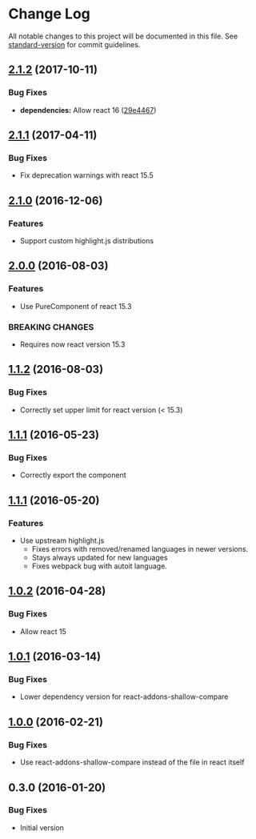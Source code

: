 # Change Log

All notable changes to this project will be documented in this file. See [standard-version](https://github.com/conventional-changelog/standard-version) for commit guidelines.

<a name="2.1.2"></a>
## [2.1.2](https://github.com/researchgate/react-fast-highlight/compare/v2.1.1...v2.1.2) (2017-10-11)


### Bug Fixes

* **dependencies:** Allow react 16 ([29e4467](https://github.com/researchgate/react-fast-highlight/commit/29e4467))


<a name="2.1.1"></a>
## [2.1.1](https://github.com/researchgate/react-fast-highlight/compare/v2.1.0...v2.1.1) (2017-04-11)


### Bug Fixes

* Fix deprecation warnings with react 15.5


<a name="2.1.0"></a>
## [2.1.0](https://github.com/researchgate/react-fast-highlight/compare/v2.0.0...v2.1.0) (2016-12-06)


### Features

* Support custom highlight.js distributions

<a name="2.0.0"></a>
## [2.0.0](https://github.com/researchgate/react-fast-highlight/compare/v1.1.2...v2.0.0) (2016-08-03)


### Features

* Use PureComponent of react 15.3

### BREAKING CHANGES

* Requires now react version 15.3


<a name="1.1.2"></a>
## [1.1.2](https://github.com/researchgate/react-fast-highlight/compare/v1.1.1...v1.1.2) (2016-08-03)


### Bug Fixes

* Correctly set upper limit for react version (< 15.3)


<a name="1.1.1"></a>
## [1.1.1](https://github.com/researchgate/react-fast-highlight/compare/v1.1.0...v1.1.1) (2016-05-23)


### Bug Fixes

* Correctly export the component


<a name="1.1.0"></a>
## [1.1.1](https://github.com/researchgate/react-fast-highlight/compare/v1.0.2...v1.1.0) (2016-05-20)


### Features

* Use upstream highlight.js
   * Fixes errors with removed/renamed languages in newer versions.
   * Stays always updated for new languages
   * Fixes webpack bug with autoit language.


<a name="1.0.2"></a>
## [1.0.2](https://github.com/researchgate/react-fast-highlight/compare/v1.0.1...v1.0.2) (2016-04-28)


### Bug Fixes

* Allow react 15


<a name="1.0.1"></a>
## [1.0.1](https://github.com/researchgate/react-fast-highlight/compare/v1.0.0...v1.0.1) (2016-03-14)


### Bug Fixes

* Lower dependency version for react-addons-shallow-compare


<a name="1.0.0"></a>
## [1.0.0](https://github.com/researchgate/react-fast-highlight/compare/v0.3.0...v1.0.0) (2016-02-21)


### Bug Fixes

* Use react-addons-shallow-compare instead of the file in react itself


<a name="0.3.0"></a>
## 0.3.0 (2016-01-20)


### Bug Fixes

* Initial version
